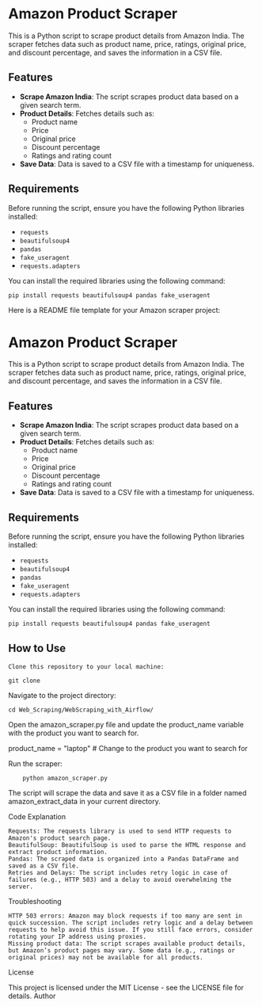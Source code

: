 # Amazon Product Scraper

This is a Python script to scrape product details from Amazon India. The scraper fetches data such as product name, price, ratings, original price, and discount percentage, and saves the information in a CSV file.

## Features

- **Scrape Amazon India**: The script scrapes product data based on a given search term.
- **Product Details**: Fetches details such as:
  - Product name
  - Price
  - Original price
  - Discount percentage
  - Ratings and rating count
- **Save Data**: Data is saved to a CSV file with a timestamp for uniqueness.

## Requirements

Before running the script, ensure you have the following Python libraries installed:

- `requests`
- `beautifulsoup4`
- `pandas`
- `fake_useragent`
- `requests.adapters`

You can install the required libraries using the following command:

```bash
pip install requests beautifulsoup4 pandas fake_useragent
```

Here is a README file template for your Amazon scraper project:

# Amazon Product Scraper

This is a Python script to scrape product details from Amazon India. The scraper fetches data such as product name, price, ratings, original price, and discount percentage, and saves the information in a CSV file.

## Features

- **Scrape Amazon India**: The script scrapes product data based on a given search term.
- **Product Details**: Fetches details such as:
  - Product name
  - Price
  - Original price
  - Discount percentage
  - Ratings and rating count
- **Save Data**: Data is saved to a CSV file with a timestamp for uniqueness.

## Requirements

Before running the script, ensure you have the following Python libraries installed:

- `requests`
- `beautifulsoup4`
- `pandas`
- `fake_useragent`
- `requests.adapters`

You can install the required libraries using the following command:

```bash
pip install requests beautifulsoup4 pandas fake_useragent
```
## How to Use

    Clone this repository to your local machine:
```
git clone 
```
Navigate to the project directory:
```
cd Web_Scraping/WebScraping_with_Airflow/
```
Open the amazon_scraper.py file and update the product_name variable with the product you want to search for.

product_name = "laptop"  # Change to the product you want to search for

Run the scraper:
```
    python amazon_scraper.py
```
   The script will scrape the data and save it as a CSV file in a folder named amazon_extract_data in your current directory.

Code Explanation

    Requests: The requests library is used to send HTTP requests to Amazon's product search page.
    BeautifulSoup: BeautifulSoup is used to parse the HTML response and extract product information.
    Pandas: The scraped data is organized into a Pandas DataFrame and saved as a CSV file.
    Retries and Delays: The script includes retry logic in case of failures (e.g., HTTP 503) and a delay to avoid overwhelming the server.

Troubleshooting

    HTTP 503 errors: Amazon may block requests if too many are sent in quick succession. The script includes retry logic and a delay between requests to help avoid this issue. If you still face errors, consider rotating your IP address using proxies.
    Missing product data: The script scrapes available product details, but Amazon’s product pages may vary. Some data (e.g., ratings or original prices) may not be available for all products.

License


This project is licensed under the MIT License - see the LICENSE file for details.
Author
